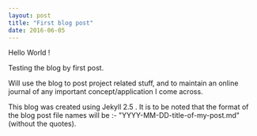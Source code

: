 ```yaml
---
layout: post
title: "First blog post"
date: 2016-06-05
---
```

Hello World !

Testing the blog by first post.

Will use the blog to post project related stuff, and to maintain an online journal of any important concept/application I come across.

This blog was created using Jekyll 2.5 . It is to be noted that the format of the blog post file names will be :-
"YYYY-MM-DD-title-of-my-post.md" (without the quotes).
